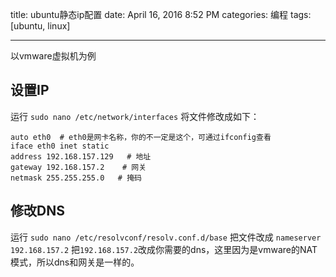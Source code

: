 title: ubuntu静态ip配置
date: April 16, 2016 8:52 PM
categories: 编程
tags: [ubuntu, linux]

----

以vmware虚拟机为例  

## 设置IP
运行 `sudo nano /etc/network/interfaces`
将文件修改成如下：
```
auto eth0  # eth0是网卡名称，你的不一定是这个，可通过ifconfig查看
iface eth0 inet static
address 192.168.157.129   # 地址
gateway 192.168.157.2    # 网关
netmask 255.255.255.0   # 掩码
```

## 修改DNS
运行 `sudo nano /etc/resolvconf/resolv.conf.d/base`
把文件改成 `nameserver 192.168.157.2`
把`192.168.157.2`改成你需要的dns，这里因为是vmware的NAT模式，所以dns和网关是一样的。

